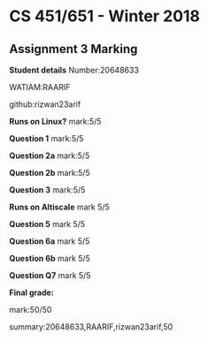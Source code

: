 # CS 451/651 - Winter 2018
## Assignment 3 Marking
**Student details**
Number:20648633

WATIAM:RAARIF

github:rizwan23arif

**Runs on Linux?**
mark:5/5

**Question 1**
mark:5/5

**Question 2a**
mark:5/5

**Question 2b**
mark:5/5

**Question 3**
mark:5/5

**Runs on Altiscale**
mark 5/5

**Question 5**
mark 5/5

**Question 6a**
mark 5/5

**Question 6b**
mark 5/5

**Question Q7**
mark 5/5

**Final grade:**

mark:50/50

summary:20648633,RAARIF,rizwan23arif,50

